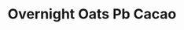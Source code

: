 ---
title: Overnight Oats Pb Cacao
metadata:
  course: Breakfast
  servings: '1'
  title: "Overnight Oats \u2013 PB & Cacao"
ingredients:
- name: vanilla casein protein powder
  amount: 30 g
- name: greek yogurt
  amount: 150 g
- name: PB2
  amount: 10 g
- name: oat milk
  amount: 100 g
- name: maple syrup
  amount: 10 g
- name: oats
  amount: 50 g
- name: cacao powder
  amount: 6 g
cookware:
- name: storage pot
steps:
- description: Grab a storage pot and add in the dry ingredients; oats, cacao powder,
    vanilla casein protein powder, and PB2.
- description: Stir well and then add in the wet ingredients; oat milk, maple syrup
    and greek yogurt.
- description: Stir really well, ensuring all dry ingredients are mixed in, and then
    store overnight in a fridge and eat from the pot.

---